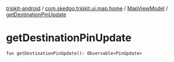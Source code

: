 [tripkit-android](../../index.md) / [com.skedgo.tripkit.ui.map.home](../index.md) / [MapViewModel](index.md) / [getDestinationPinUpdate](./get-destination-pin-update.md)

# getDestinationPinUpdate

`fun getDestinationPinUpdate(): Observable<PinUpdate>`